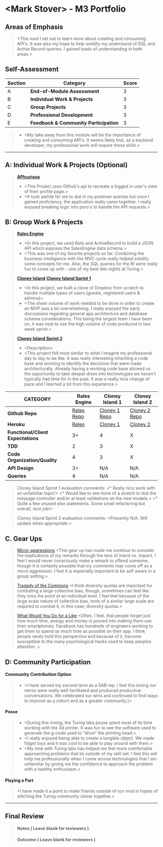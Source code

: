 # \<Mark Stover> - M3 Portfolio

## Areas of Emphasis

> \<This mod I set out to learn more about creating and consuming API's. It was also my hope to help solidify my understand of SQL and Active Record queries. I gained loads of understanding in both areas.>

## Self-Assessment

| Section | Category | Score |
| --- | ----- | --- |
| A | **End-of-Module Assessment** | 3 |
| B | **Individual Work & Projects** | 3 |
| C | **Group Projects** | 3 |
| D | **Professional Development** | 3 |
| E | **Feedback & Community Participation** | 3 |

>* \<My take away from this module will be the importance of creating and consuming API's. It seems likely that, as a backend developer, my professional work will require these skills.>

-----------------------

## A: Individual Work & Projects (Optional)

> **[APIcurious](https://github.com/stovermc/APICurious)**
>* \<This Project uses Github's api to recreate a logged in user's view of their profile page.>
>* \<It took awhile for me to dial in my postman queries but once I gained proficiency, the application really came together. I really enjoyed breaking logic into poro's to handle the API requests.>


## B: Group Work & Projects

> **[Rales Engine](https://github.com/stovermc/rales_engine)**
>* \<In this project, we used Rails and ActiveRecord to build a JSON API which exposes the SalesEngine data schema.>
>* \<This was one of my favorite projects so far. Combining the business intelligence with the MVC cycle really helped solidify some concepts for me. Also, the SQL queries for the BI were really fun to come up with - one of my best late nights at Turing.>

> **[Cloney Island](http://backend.turing.io/module3/projects/cloney_island/cloney_island)**
> **[Cloney Island Sprint 1](https://github.com/stovermc/punstartr)**
>* \<In this project, we built a clone of Dropbox from scratch to handle multiple types of users (guests, registered users & admins)>
>* \<The sheer volume of work needed to be done in order to create an MVP was a bit overwhelming. I really enjoyed the early discussions regarding general app architecture and database schema considerations. This being the largest team I have been on, it was neat to see the high volume of code produced in two week sprint.>

> **[Cloney Island Sprint 2](https://github.com/stovermc/grab_bag)**
>* \<Description>
>* \<This project felt most similar to what I imagine my professional day to day to be like. It was really interesting inheriting a code base and working to identify the decisions that were made architecturally. Already having a working code base allowed us the opportunity to take deeper dives into technologies we haven't typically had time for in the past. It was a really nice change of pace and I learned a lot from this experience.>

| CATEGORY | Rales Engine | Cloney Island 1 | Cloney Island 2 |
| --- | --- | --- | --- |
| **Github Repo** | [Rales Repo](https://github.com/stovermc/rales_engine) | [Cloney 1 Repo](https://github.com/stovermc/punstartr) | [Cloney 2 Repo](https://github.com/stovermc/grab_bag) |
| **Heroku** | [Rales](https://) | [Cloney 1](http://puntstartr.herokuapp.com/) | [Cloney 2](https://grabbag.herokuapp.com/) |
| **Functional/Client Expectations** | 3+ | 4 | X |
| **TDD** | 2 | 3 | X |
| **Code Organization/Quality** | 4 | 3 | X |
| **API Design** | 3+ | N/A | N/A |
| **Queries** | 4 | N/A | N/A |

> Cloney Island Sprint 1 evaluation comments:
\<* Really nice work with an unfamiliar topic!>
\<* Would like to see more of a stretch to test the message controller and/or at least validations on the new models.>
\<* Quite a few unused else statements. Some small refactoring but overall, nice job!>

> Cloney Island Sprint 2 evaluation comments:
\<Presently N/A. Will update when appropriate.>

## C. **Gear Ups**

> [Micro-aggressions](https://github.com/turingschool/gear-up/blob/master/microaggressions_original.markdown)
\<This gear up has made me continue to consider the implications of my remarks through the lens of intent vs. impact. I feel I would never consciously make a remark to offend someone, though it is certainly possible that my comments may come off as a micro aggression. I feel it is especially important to be self aware in a group setting.>

> [Tragedy of the Commons](https://github.com/turingschool/gear-up/blob/master/tragedy_of_the_commons.markdown)
\<I think diversity quotas are important for combating a large collective bias, though, sometimes can feel like they miss the point at an individual level. I feel that because of the large scale nature of collective bias, tools of a similar large scale are required to combat it, in this case, diversity quotas.>

> [What Would You Do for a Like](https://github.com/turingschool/gear-up/)
\<Often, I feel, that people forget just how much time, energy and money is poured into making them use their smartphones. Facebook has hundreds of engineers working to get them to spend as much time as possible on their app. I think people rarely hold this perspective and because of it, become susceptible to the many psychological hacks used to keep peoples attention. >


## D: Community Participation

#### **Community Contribution Option**
>* \<I have served my second term as a SAB rep. I feel this inning our retros were really well facilitated and produced productive conversations. We celebrated our wins and continued to find ways to improve as a cohort and as a greater community.)>

#### **Posse**
  >* \<During this inning, the Turing labs posse spent most of its time working with the 3d printer. It was fun to see the software used to generate the g-code used to "drive" the printing head.>
  >* \<I really enjoyed being able to create a tangible object. We made fidget toys and it was cool to be able to play around with them.>
  >* \<My time with Turing labs has helped me feel more comfortable approaching problems that lie outside of my skill set. I feel this will help me professionally when I come across technologies that I am unfamiliar by giving me the confidence to approach the problem with a healthy enthusiasm.>

#### **Playing a Part**

> \<I have made it a point to make friends outside of our mod in hopes of stitching the Turing community closer together.>

------------------

## Final Review

> #### Notes ( Leave blank for reviewers )

> #### Outcome ( Leave blank for reviewers )
